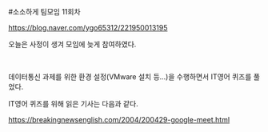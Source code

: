 #소소하게 팀모임 11회차

https://blog.naver.com/ygo65312/221950013195

오늘은 사정이 생겨 모임에 늦게 참여하였다.

​

데이터통신 과제를 위한 환경 설정(VMware 설치 등...)을 수행하면서 IT영어 퀴즈를 풀었다.

IT영어 퀴즈를 위해 읽은 기사는 다음과 같다.

https://breakingnewsenglish.com/2004/200429-google-meet.html
